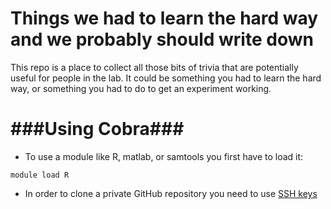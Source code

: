 Things we had to learn the hard way and we probably should write down
=======================
This repo is a place to collect all those bits of trivia that are potentially useful for people in the lab. It could be something you had to learn the hard way, or something you had to do to get an experiment working.  

###Using Cobra### 
=====================
*  To use a module like R, matlab, or samtools you first have to load it:
```
module load R
```  
*  In order to clone a private GitHub repository you need to use [SSH keys](https://help.github.com/articles/generating-ssh-keys)  
